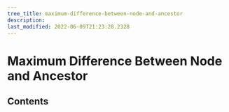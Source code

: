 ```yaml
---
tree_title: maximum-difference-between-node-and-ancestor
description: 
last_modified: 2022-06-09T21:23:28.2328
---
```


# Maximum Difference Between Node and Ancestor

## Contents
